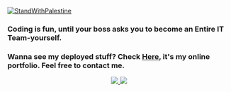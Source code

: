 [![StandWithPalestine](https://raw.githubusercontent.com/Safouene1/support-palestine-banner/master/StandWithPalestine.svg)](#)

### Coding is fun, until your boss asks you to become an Entire IT Team-yourself.
### Wanna see my deployed stuff? Check [Here](https://arka.web.id), it's my online portfolio. Feel free to contact me.

<center>

[![](https://github-readme-stats-eight-theta.vercel.app/api?username=TheArKaID&show_icons=true&theme=dracula&include_all_commits=true&count_private=true) ![](https://github-readme-stats-eight-theta.vercel.app/api/top-langs/?username=TheArKaID&layout=compact&langs_count=8&theme=dracula)](https://github.com/TheArKaID)

</center>
<!--
**TheArKaID/TheArKaID** is a ✨ _special_ ✨ repository because its `README.md` (this file) appears on your GitHub profile.

Here are some ideas to get you started:

- 🔭 I’m currently working on ...
- 🌱 I’m currently learning ...
- 👯 I’m looking to collaborate on ...
- 🤔 I’m looking for help with ...
- 💬 Ask me about ...
- 📫 How to reach me: ...
- 😄 Pronouns: ...
- ⚡ Fun fact: ...
-->
